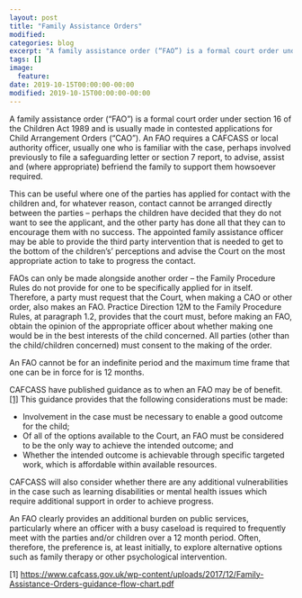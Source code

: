```yaml
---
layout: post
title: "Family Assistance Orders"
modified:
categories: blog
excerpt: "A family assistance order (“FAO”) is a formal court order under section 16 of the Children Act 1989 and is usually made in contested applications for Child Arrangement Orders."
tags: []
image:
  feature:
date: 2019-10-15T00:00:00-00:00
modified: 2019-10-15T00:00:00-00:00
---
```



A family assistance order (“FAO”) is a formal court order under section 16 of the Children Act 1989 and is usually made in contested applications for Child Arrangement Orders (“CAO”). An FAO requires a CAFCASS or local authority officer, usually one who is familiar with the case, perhaps involved previously to file a safeguarding letter or section 7 report, to advise, assist and (where appropriate) befriend the family to support them howsoever required. 

This can be useful where one of the parties has applied for contact with the children and, for whatever reason, contact cannot be arranged directly between the parties – perhaps the children have decided that they do not want to see the applicant, and the other party has done all that they can to encourage them with no success. The appointed family assistance officer may be able to provide the third party intervention that is needed to get to the bottom of the children’s’ perceptions and advise the Court on the most appropriate action to take to progress the contact.

FAOs can only be made alongside another order – the Family Procedure Rules do not provide for one to be specifically applied for in itself. Therefore, a party must request that the Court, when making a CAO or other order, also makes an FAO. Practice Direction 12M to the Family Procedure Rules, at paragraph 1.2, provides that the court must, before making an FAO, obtain the opinion of the appropriate officer about whether making one would be in the best interests of the child concerned. All parties (other than the child/children concerned) must consent to the making of the order. 

An FAO cannot be for an indefinite period and the maximum time frame that one can be in force for is 12 months.

CAFCASS have published guidance as to when an FAO may be of benefit. [[1]](#1_) This guidance provides that the following considerations must be made:

* Involvement in the case must be necessary to enable a good outcome for the child;
* Of all of the options available to the Court, an FAO must be considered to be the only way to achieve the intended outcome; and
* Whether the intended outcome is achievable through specific targeted work, which is affordable within available resources.

CAFCASS will also consider whether there are any additional vulnerabilities in the case such as learning disabilities or mental health issues which require additional support in order to achieve progress.

An FAO clearly provides an additional burden on public services, particularly where an officer with a busy caseload is required to frequently meet with the parties and/or children over a 12 month period. Often, therefore, the preference is, at least initially, to explore alternative options such as family therapy or other psychological intervention.




<a name="1">[1]</a> https://www.cafcass.gov.uk/wp-content/uploads/2017/12/Family-Assistance-Orders-guidance-flow-chart.pdf